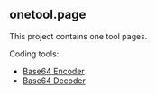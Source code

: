 ## onetool.page

This project contains one tool pages.

Coding tools:
 - [Base64 Encoder](./base64-encoder)
 - [Base64 Decoder](./base64-decoder)
